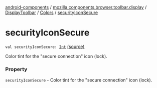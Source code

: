 [android-components](../../../index.md) / [mozilla.components.browser.toolbar.display](../../index.md) / [DisplayToolbar](../index.md) / [Colors](index.md) / [securityIconSecure](./security-icon-secure.md)

# securityIconSecure

`val securityIconSecure: `[`Int`](https://kotlinlang.org/api/latest/jvm/stdlib/kotlin/-int/index.html) [(source)](https://github.com/mozilla-mobile/android-components/blob/master/components/browser/toolbar/src/main/java/mozilla/components/browser/toolbar/display/DisplayToolbar.kt#L99)

Color tint for the "secure connection" icon (lock).

### Property

`securityIconSecure` - Color tint for the "secure connection" icon (lock).